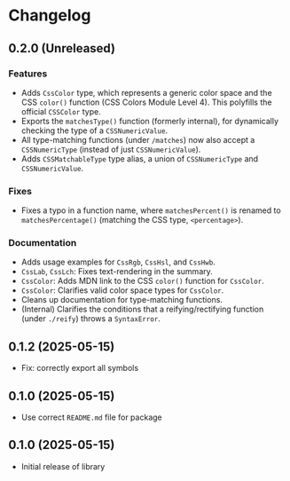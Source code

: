 # Changelog

## 0.2.0 (Unreleased)
### Features
- Adds `CssColor` type, which represents a generic color space and the CSS `color()` function (CSS Colors Module Level 4). This polyfills the official `CSSColor` type.
- Exports the `matchesType()` function (formerly internal), for dynamically checking the type of a `CSSNumericValue`.
- All type-matching functions (under `/matches`) now also accept a `CSSNumericType` (instead of just `CSSNumericValue`).
- Adds `CSSMatchableType` type alias, a union of `CSSNumericType` and `CSSNumericValue`.

### Fixes
- Fixes a typo in a function name, where `matchesPercent()` is renamed to `matchesPercentage()` (matching the CSS type, `<percentage>`).

### Documentation
- Adds usage examples for `CssRgb`, `CssHsl`, and `CssHwb`.
- `CssLab`, `CssLch`: Fixes text-rendering in the summary.
- `CssColor`: Adds MDN link to the CSS `color()` function for `CssColor`.
- `CssColor`: Clarifies valid color space types for `CssColor`.
- Cleans up documentation for type-matching functions.
- (Internal) Clarifies the conditions that a reifying/rectifying function (under `./reify`) throws a `SyntaxError`.

## 0.1.2 (2025-05-15)
- Fix: correctly export all symbols

## 0.1.0 (2025-05-15)
- Use correct `README.md` file for package

## 0.1.0 (2025-05-15)
- Initial release of library
